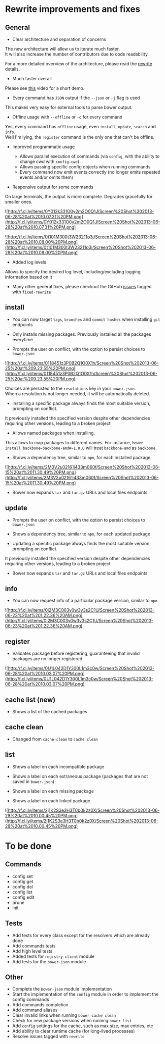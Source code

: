 # Rewrite improvements and fixes

## General

- Clear architecture and separation of concerns

The new architecture will allow us to iterate much faster.   
It will also increase the number of contributors due to code readability.

For a more detailed overview of the architecture, please read the [rewrite](https://github.com/bower/bower/tree/rewrite) details.

- Much faster overall

Please see [this](https://www.youtube.com/watch?feature=player_embedded&v=o9Xo_WFAyqg#t=1451s) video for a
short demo.

- Every command has `JSON` output if the `--json` or `-j` flag is used

This makes very easy for external tools to parse bower output.

- Offline usage with `--offline` or `-o` for every command

Yes, every command has `offline` usage, even `install`, `update`, `search` and `info`.   
Well I'm lying, the `register` command is the only one that can't be offline.

- Improved programmatic usage
  - Allows parallel execution of commands (via `config`, with the ability to change cwd with `config.cwd`)
  - Allows passing specific config objects when running commands
  - Every command now emit events correctly (no longer emits repeated events and/or omits them)

- Responsive output for some commands

On large terminals, the output is more complete. Degrades gracefully for smaller ones.

![http://f.cl.ly/items/0Y012k331O0y2m2O0Q1J/Screen%20Shot%202013-06-28%20at%2010.07.31%20PM.png](http://f.cl.ly/items/0Y012k331O0y2m2O0Q1J/Screen%20Shot%202013-06-28%20at%2010.07.31%20PM.png)

![http://f.cl.ly/items/0t101M300t3W23211o3j/Screen%20Shot%202013-06-28%20at%2010.08.00%20PM.png](http://f.cl.ly/items/0t101M300t3W23211o3j/Screen%20Shot%202013-06-28%20at%2010.08.00%20PM.png)

- Added log levels

Allows to specify the desired log level, including/excluding logging information based on it

- Many other general fixes, please checkout the GitHub [issues](https://github.com/bower/bower/issues) tagged with `fixed-rewrite`


## install

- You can now target `tags`, `branches` and `commit hashes` when installing `git` endpoints

- Only installs missing packages. Previously installed all the packages everytime

- Prompts the user on conflict, with the option to persist choices to `bower.json`

![http://f.cl.ly/items/0118451z3P0B2Q1O0X1h/Screen%20Shot%202013-06-25%20at%209.23.55%20PM.png](http://f.cl.ly/items/0118451z3P0B2Q1O0X1h/Screen%20Shot%202013-06-25%20at%209.23.55%20PM.png)

Choices are persisted to the `resolutions` key in your `bower.json`.   
When a resolution is not longer needed, it will be automatically deleted.

- Installing a specific package always finds the most suitable version, prompting on conflict.

It previously installed the specified version despite other dependencies requiring other versions, leading to a broken project

- Allows named packages when installing.

This allows to map packages to different names. For instance, `bower install backbone=backbone-amd#~1.0.0` will treat `backbone-amd` as `backbone`.

- Shows a dependency tree, similar to `npm`, for each installed package

![http://f.cl.ly/items/2M3V2u02161i433m060f/Screen%20Shot%202013-06-15%20at%2011.30.49%20PM.png](http://f.cl.ly/items/2M3V2u02161i433m060f/Screen%20Shot%202013-06-15%20at%2011.30.49%20PM.png)


- Bower now expands `tar` and `tar.gz` URLs and local files endpoints


## update

- Prompts the user on conflict, with the option to persist choices to `bower.json`

- Shows a dependency tree, similar to `npm`, for each updated package

- Updating a specific package always finds the most suitable version, prompting on conflict.

It previously installed the specified version despite other dependencies requiring other versions, leading to a broken project


- Bower now expands `tar` and `tar.gz` URLs and local files endpoints


## info

- You can now request info of a particular package version, similar to `npm`

![http://f.cl.ly/items/0i2M3C003v0w3v3s2C1U/Screen%20Shot%202013-06-23%20at%201.22.36%20AM.png](http://f.cl.ly/items/0i2M3C003v0w3v3s2C1U/Screen%20Shot%202013-06-23%20at%201.22.36%20AM.png)


## register

- Validates package before registering, guaranteeing that invalid packages are no longer registered


![http://f.cl.ly/items/0U1L042D1Y300L1m3c0w/Screen%20Shot%202013-06-28%20at%2010.03.07%20PM.png](http://f.cl.ly/items/0U1L042D1Y300L1m3c0w/Screen%20Shot%202013-06-28%20at%2010.03.07%20PM.png)

## cache list (new)

- Shows a list of the cached packages

## cache clean

- Changed from `cache-clean` to `cache clean`

## list

- Shows a label on each incompatible package

- Shows a label on each extraneous package (packages that are not saved in `bower.json`)

- Shows a label on each missing package

- Shows a label on each linked package

![http://f.cl.ly/items/2j1K2S3e3H3T0b0k2z0X/Screen%20Shot%202013-06-28%20at%2010.00.45%20PM.png](http://f.cl.ly/items/2j1K2S3e3H3T0b0k2z0X/Screen%20Shot%202013-06-28%20at%2010.00.45%20PM.png)

# To be done

## Commands

- config set
- config get
- config del
- config list
- config edit
- prune
- init

## Tests

- Add tests for every class except for the resolvers which are already done
- Add commands tests
- Add high level tests
- Added tests for `registry-client` module
- Add tests for the `bower-json` module

## Other

- Complete the `bower-json` module implementation
- Start the implementation of the `config` module in order to implement the config commands
- Add commands completion
- Add command aliases
- Clear invalid links when running `bower cache clean`
- Check for new package versions when running `bower list`
- Add `config` settings for the cache, such as max size, max entries, etc
- Add ability to clear runtime cache (for long-lived processes)
- Resolve issues tagged with `rewrite`


